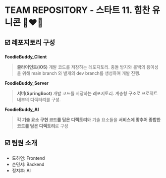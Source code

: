 # TEAM REPOSITORY - 스타트 11. 힘찬 유니콘 🦄❤️‍🔥

## ☑️ 레포지토리 구성
**FoodieBuddy_Client**
> **클라이언트(iOS)** 개발 코드를 저장하는 레포지토리.
> 충돌 방지와 롤백의 용이성을 위해 main branch 와 별개의 dev branch를 생성하여 개발 진행.

**FoodieBuddy_Server**
> **서버(SpringBoot)** 개발 코드를 저장하는 레포지토리.
> 계층형 구조로 프로젝트 내부의 디렉터리를 구성.

**FoodieBuddy_AI**
  >**각 기술 요소 구현 코드를 담은 디렉토리**와 기술 요소들을 **서비스에 맞추어 종합한 코드를 담은 디렉토리**로 구성

## ☑️ 팀원 소개
- 도하연: Frontend
- 손민서: Backend
- 정지후: AI


<!--

**Here are some ideas to get you started:**

🙋‍♀️ A short introduction - what is your organization all about?
🌈 Contribution guidelines - how can the community get involved?
👩‍💻 Useful resources - where can the community find your docs? Is there anything else the community should know?
🍿 Fun facts - what does your team eat for breakfast?
🧙 Remember, you can do mighty things with the power of [Markdown](https://docs.github.com/github/writing-on-github/getting-started-with-writing-and-formatting-on-github/basic-writing-and-formatting-syntax)
-->
